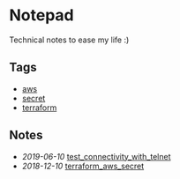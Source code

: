 # Notepad

Technical notes to ease my life :)

## Tags

- [aws](./tags/aws)
- [secret](./tags/secret)
- [terraform](./tags/terraform)

## Notes

- *2019-06-10* [test_connectivity_with_telnet](./test_connectivity_with_telnet)
- *2018-12-10* [terraform_aws_secret](./terraform_aws_secret)
